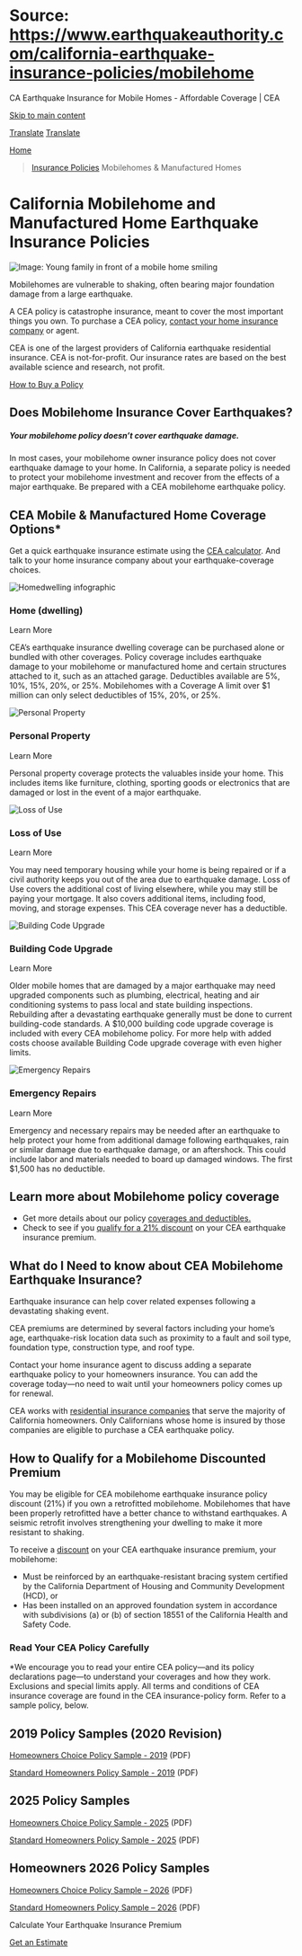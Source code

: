 # Source: https://www.earthquakeauthority.com/california-earthquake-insurance-policies/mobilehome

CA Earthquake Insurance for Mobile Homes - Affordable Coverage | CEA

[Skip to main content](#main-content)

[Translate](/translate)
[Translate](/translate)

[Home](/)
> [Insurance Policies](/california-earthquake-insurance-policies)
> Mobilehomes & Manufactured Homes

# California Mobilehome and Manufactured Home Earthquake Insurance Policies

![Image: Young family in front of a mobile home smiling](/sites/default/files/eqa2/media/image/insurance-policies/mobilehome-subpage-content-image.jpg "Image: Young family in front of a mobile home smiling")

Mobilehomes are vulnerable to shaking, often bearing major foundation damage from a large earthquake.

A CEA policy is catastrophe insurance, meant to cover the most important things you own. To purchase a CEA policy, [contact your home insurance company](/california-earthquake-insurance-policies/participating-residential-insurers-earthquake "Participating Residential Insurers") or agent.

CEA is one of the largest providers of California earthquake residential insurance. CEA is not-for-profit. Our insurance rates are based on the best available science and research, not profit.

[How to Buy a Policy](/california-earthquake-insurance-policies/how-to-buy-earthquake-insurance-california "How to Buy")

## Does Mobilehome Insurance Cover Earthquakes?

##### Your mobilehome policy doesn’t cover earthquake damage.

In most cases, your mobilehome owner insurance policy does not cover earthquake damage to your home. In California, a separate policy is needed to protect your mobilehome investment and recover from the effects of a major earthquake. Be prepared with a CEA mobilehome earthquake policy.

## CEA Mobile & Manufactured Home Coverage Options\*

Get a quick earthquake insurance estimate using the [CEA calculator](/california-earthquake-insurance-policies/earthquake-insurance-premium-calculator "Premium Calculator"). And talk to your home insurance company about your earthquake-coverage choices.

![Homedwelling infographic](/sites/default/files/images/01homedwelling-infographic.jpg)

### Home (dwelling)

Learn More

CEA’s earthquake insurance dwelling coverage can be purchased alone or bundled with other coverages. Policy coverage includes earthquake damage to your mobilehome or manufactured home and certain structures attached to it, such as an attached garage. Deductibles available are 5%, 10%, 15%, 20%, or 25%. Mobilehomes with a Coverage A limit over $1 million can only select deductibles of 15%, 20%, or 25%.

![Personal Property](/sites/default/files/images/02personalproperty-infographic.jpg)

### Personal Property

Learn More

Personal property coverage protects the valuables inside your home. This includes items like furniture, clothing, sporting goods or electronics that are damaged or lost in the event of a major earthquake.

![Loss of Use](/sites/default/files/images/03lossofuse-infographic.jpg)

### Loss of Use

Learn More

You may need temporary housing while your home is being repaired or if a civil authority keeps you out of the area due to earthquake damage. Loss of Use covers the additional cost of living elsewhere, while you may still be paying your mortgage. It also covers additional items, including food, moving, and storage expenses. This CEA coverage never has a deductible.

![Building Code Upgrade](/sites/default/files/images/04buildingcodeupgrade-infographic.jpg)

### Building Code Upgrade

Learn More

Older mobile homes that are damaged by a major earthquake may need upgraded components such as plumbing, electrical, heating and air conditioning systems to pass local and state building inspections. Rebuilding after a devastating earthquake generally must be done to current building-code standards. A $10,000 building code upgrade coverage is included with every CEA mobilehome policy. For more help with added costs choose available Building Code upgrade coverage with even higher limits.

![Emergency Repairs](/sites/default/files/images/05emergencyrepairs-infographic.jpg)

### Emergency Repairs

Learn More

Emergency and necessary repairs may be needed after an earthquake to help protect your home from additional damage following earthquakes, rain or similar damage due to earthquake damage, or an aftershock. This could include labor and materials needed to board up damaged windows. The first $1,500 has no deductible.

## Learn more about Mobilehome policy coverage

* Get more details about our policy [coverages and deductibles.](/california-earthquake-insurance-policies/mobilehome/coverages-and-deductibles "Manufactured Homes Coverages & Deductibles")
* Check to see if you [qualify for a 21% discount](/california-earthquake-insurance-policies/earthquake-insurance-policy-premium-discounts "Premium Discounts") on your CEA earthquake insurance premium.

## What do I Need to know about CEA Mobilehome Earthquake Insurance?

Earthquake insurance can help cover related expenses following a devastating shaking event.

CEA premiums are determined by several factors including your home’s age, earthquake-risk location data such as proximity to a fault and soil type, foundation type, construction type, and roof type.

Contact your home insurance agent to discuss adding a separate earthquake policy to your homeowners insurance. You can add the coverage today—no need to wait until your homeowners policy comes up for renewal.

CEA works with [residential insurance companies](/california-earthquake-insurance-policies/participating-residential-insurers-earthquake "Participating Residential Insurers") that serve the majority of California homeowners. Only Californians whose home is insured by those companies are eligible to purchase a CEA earthquake policy.

## How to Qualify for a Mobilehome Discounted Premium

You may be eligible for CEA mobilehome earthquake insurance policy discount (21%) if you own a retrofitted mobilehome. Mobilehomes that have been properly retrofitted have a better chance to withstand earthquakes. A seismic retrofit involves strengthening your dwelling to make it more resistant to shaking.

To receive a [discount](/california-earthquake-insurance-policies/earthquake-insurance-policy-premium-discounts/how-to-qualify-for-policy-discount "Your House's Characteristics") on your CEA earthquake insurance premium, your mobilehome:

* Must be reinforced by an earthquake-resistant bracing system certified by the California Department of Housing and Community Development (HCD), or
* Has been installed on an approved foundation system in accordance with subdivisions (a) or (b) of section 18551 of the California Health and Safety Code.

### Read Your CEA Policy Carefully

\*We encourage you to read your entire CEA policy—and its policy declarations page—to understand your coverages and how they work. Exclusions and special limits apply. All terms and conditions of CEA insurance coverage are found in the CEA insurance-policy form. Refer to a sample policy, below.

## 2019 Policy Samples (2020 Revision)

[Homeowners Choice Policy Sample - 2019](/sites/default/files/documents/2025/homeowners-choice-policy-sample-2019.pdf) (PDF)

[Standard Homeowners Policy Sample - 2019](/sites/default/files/documents/2025/standard-homeowners-policy-sample-2019.pdf) (PDF)

## 2025 Policy Samples

[Homeowners Choice Policy Sample - 2025](/sites/default/files/documents/2025/homeowners-choice-policy-sample-2025.pdf) (PDF)

[Standard Homeowners Policy Sample - 2025](/sites/default/files/documents/2025/standard-homeowners-policy-sample-2025_0.pdf) (PDF)

## Homeowners 2026 Policy Samples

[Homeowners Choice Policy Sample – 2026](/sites/default/files/documents/2025/basic-earthquake-policy-homeowners-choice-beq3c-01-2026.pdf "Homeowners Choice Policy Sample – 2026") (PDF)

[Standard Homeowners Policy Sample – 2026](/sites/default/files/documents/2025/basic-earthquake-policy-homeowners-beq3b-01-2026.pdf "Standard Homeowners Policy Sample – 2026") (PDF)

Calculate Your Earthquake Insurance Premium

[Get an Estimate](/california-earthquake-insurance-policies/earthquake-insurance-premium-calculator)